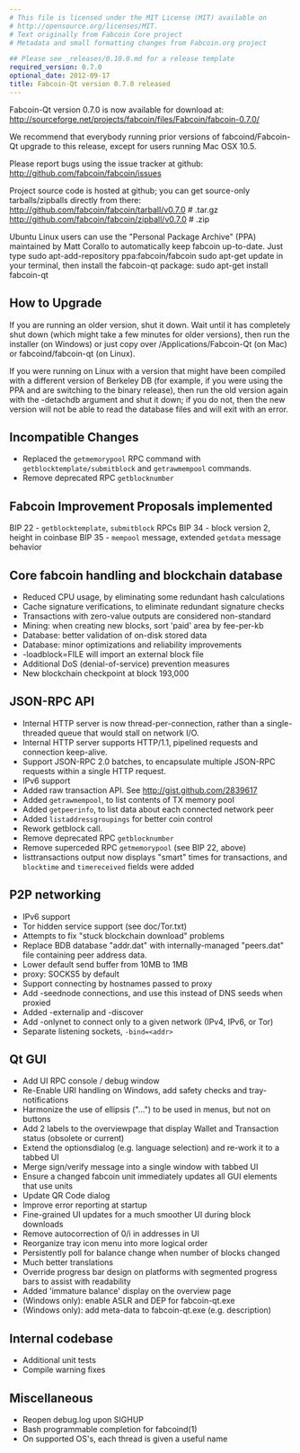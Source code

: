 ```yaml
---
# This file is licensed under the MIT License (MIT) available on
# http://opensource.org/licenses/MIT.
# Text originally from Fabcoin Core project
# Metadata and small formatting changes from Fabcoin.org project

## Please see _releases/0.10.0.md for a release template
required_version: 0.7.0
optional_date: 2012-09-17
title: Fabcoin-Qt version 0.7.0 released
---
```

Fabcoin-Qt version 0.7.0 is now available for download at:
  <http://sourceforge.net/projects/fabcoin/files/Fabcoin/fabcoin-0.7.0/>

We recommend that everybody running prior versions of fabcoind/Fabcoin-Qt
upgrade to this release, except for users running Mac OSX 10.5.

Please report bugs using the issue tracker at github:
  <http://github.com/fabcoin/fabcoin/issues>

Project source code is hosted at github; you can get
source-only tarballs/zipballs directly from there:
  <http://github.com/fabcoin/fabcoin/tarball/v0.7.0>  # .tar.gz
  <http://github.com/fabcoin/fabcoin/zipball/v0.7.0>  # .zip

Ubuntu Linux users can use the "Personal Package Archive" (PPA)
maintained by Matt Corallo to automatically keep 
fabcoin up-to-date.  Just type
  sudo apt-add-repository ppa:fabcoin/fabcoin
  sudo apt-get update
in your terminal, then install the fabcoin-qt package:
  sudo apt-get install fabcoin-qt


How to Upgrade
--------------

If you are running an older version, shut it down. Wait
until it has completely shut down (which might take a few minutes for older
versions), then run the installer (on Windows) or just copy over
/Applications/Fabcoin-Qt (on Mac) or fabcoind/fabcoin-qt (on Linux).

If you were running on Linux with a version that might have been compiled
with a different version of Berkeley DB (for example, if you were using the
PPA and are switching to the binary release), then run the old version again
with the -detachdb argument and shut it down; if you do not, then the new
version will not be able to read the database files and will exit with an error.

Incompatible Changes
--------------------
* Replaced the `getmemorypool` RPC command with `getblocktemplate/submitblock`
  and `getrawmempool` commands.
* Remove deprecated RPC `getblocknumber`

Fabcoin Improvement Proposals implemented
-----------------------------------------
BIP 22 - `getblocktemplate`, `submitblock` RPCs
BIP 34 - block version 2, height in coinbase
BIP 35 - `mempool` message, extended `getdata` message behavior


Core fabcoin handling and blockchain database
---------------------------------------------
* Reduced CPU usage, by eliminating some redundant hash calculations
* Cache signature verifications, to eliminate redundant signature checks
* Transactions with zero-value outputs are considered non-standard
* Mining: when creating new blocks, sort 'paid' area by fee-per-kb
* Database: better validation of on-disk stored data
* Database: minor optimizations and reliability improvements
* -loadblock=FILE will import an external block file
* Additional DoS (denial-of-service) prevention measures
* New blockchain checkpoint at block 193,000


JSON-RPC API
------------
* Internal HTTP server is now thread-per-connection, rather than
  a single-threaded queue that would stall on network I/O.
* Internal HTTP server supports HTTP/1.1, pipelined requests and
  connection keep-alive.
* Support JSON-RPC 2.0 batches, to encapsulate multiple JSON-RPC requests
  within a single HTTP request.
* IPv6 support
* Added raw transaction API.  See http://gist.github.com/2839617
* Added `getrawmempool`, to list contents of TX memory pool
* Added `getpeerinfo`, to list data about each connected network peer
* Added `listaddressgroupings` for better coin control
* Rework getblock call.
* Remove deprecated RPC `getblocknumber`
* Remove superceded RPC `getmemorypool` (see BIP 22, above)
* listtransactions output now displays "smart" times for transactions,
  and `blocktime` and `timereceived` fields were added


P2P networking
--------------
* IPv6 support
* Tor hidden service support (see doc/Tor.txt)
* Attempts to fix "stuck blockchain download" problems
* Replace BDB database "addr.dat" with internally-managed "peers.dat"
  file containing peer address data.
* Lower default send buffer from 10MB to 1MB
* proxy: SOCKS5 by default
* Support connecting by hostnames passed to proxy
* Add -seednode connections, and use this instead of DNS seeds when proxied
* Added -externalip and -discover
* Add -onlynet to connect only to a given network (IPv4, IPv6, or Tor)
* Separate listening sockets, `-bind=<addr>`


Qt GUI
------
* Add UI RPC console / debug window
* Re-Enable URI handling on Windows, add safety checks and tray-notifications
* Harmonize the use of ellipsis ("...") to be used in menus, but not on buttons
* Add 2 labels to the overviewpage that display Wallet and Transaction status (obsolete or current)
* Extend the optionsdialog (e.g. language selection) and re-work it to a tabbed UI
* Merge sign/verify message into a single window with tabbed UI
* Ensure a changed fabcoin unit immediately updates all GUI elements that use units
* Update QR Code dialog
* Improve error reporting at startup
* Fine-grained UI updates for a much smoother UI during block downloads
* Remove autocorrection of 0/i in addresses in UI
* Reorganize tray icon menu into more logical order
* Persistently poll for balance change when number of blocks changed
* Much better translations
* Override progress bar design on platforms with segmented progress bars to assist with readability
* Added 'immature balance' display on the overview page
* (Windows only): enable ASLR and DEP for fabcoin-qt.exe
* (Windows only): add meta-data to fabcoin-qt.exe (e.g. description)

Internal codebase
-----------------
* Additional unit tests
* Compile warning fixes


Miscellaneous
-------------
* Reopen debug.log upon SIGHUP
* Bash programmable completion for fabcoind(1)
* On supported OS's, each thread is given a useful name
